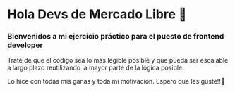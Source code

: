 
<h1 align="left">Hola Devs de Mercado Libre 👋</h1>

<h3>Bienvenidos a mi ejercicio práctico para el puesto de frontend developer</h3>

Traté de que el codigo sea lo más legible posible y que pueda ser escalable a largo plazo reutilizando la mayor parte de la lógica posible.

Lo hice con todas mis ganas y toda mi motivación. Espero que les guste!!💪
